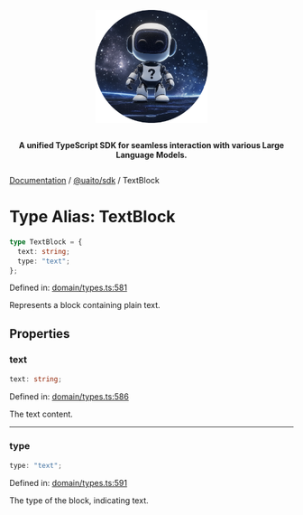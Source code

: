 <div style="display:flex; flex-direction:column; align-items:center;">
<p align="center">
  <img src="../UAITO.png" alt="UAITO Logo" width="200"/>
</p>

<p align="center">
  <strong>A unified TypeScript SDK for seamless interaction with various Large Language Models.</strong>
</p>
</div>

[Documentation](README.md) / [@uaito/sdk](@uaito.sdk.md) / TextBlock

# Type Alias: TextBlock

```ts
type TextBlock = {
  text: string;
  type: "text";
};
```

Defined in: [domain/types.ts:581](https://github.com/elribonazo/uaito/blob/762452db920dc79bc9eb750f005089537c56b014/packages/sdk/src/domain/types.ts#L581)

Represents a block containing plain text.

## Properties

### text

```ts
text: string;
```

Defined in: [domain/types.ts:586](https://github.com/elribonazo/uaito/blob/762452db920dc79bc9eb750f005089537c56b014/packages/sdk/src/domain/types.ts#L586)

The text content.

***

### type

```ts
type: "text";
```

Defined in: [domain/types.ts:591](https://github.com/elribonazo/uaito/blob/762452db920dc79bc9eb750f005089537c56b014/packages/sdk/src/domain/types.ts#L591)

The type of the block, indicating text.
